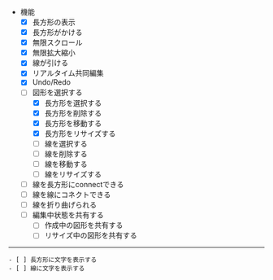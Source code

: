 - 機能
    - [x] 長方形の表示
    - [x] 長方形がかける
    - [x] 無限スクロール
    - [x] 無限拡大縮小
    - [x] 線が引ける
    - [x] リアルタイム共同編集
    - [x] Undo/Redo
    - [ ] 図形を選択する
        - [x] 長方形を選択する
        - [x] 長方形を削除する
        - [x] 長方形を移動する
        - [x] 長方形をリサイズする
        - [ ] 線を選択する
        - [ ] 線を削除する
        - [ ] 線を移動する
        - [ ] 線をリサイズする
    - [ ] 線を長方形にconnectできる
    - [ ] 線を線にコネクトできる
    - [ ] 線を折り曲げられる
    - [ ] 編集中状態を共有する
        - [ ] 作成中の図形を共有する
        - [ ] リサイズ中の図形を共有する

----------------

    - [ ] 長方形に文字を表示する
    - [ ] 線に文字を表示する